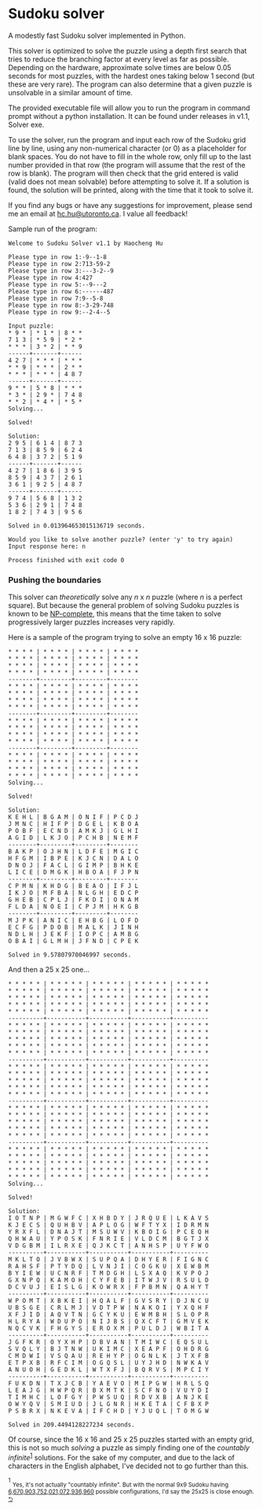 # Sudoku solver
A modestly fast Sudoku solver implemented in Python.

This solver is optimized to solve the puzzle using a depth first search that tries to reduce the branching factor at every level as far as possible. Depending on the hardware, approximate solve times are below 0.05 seconds for most puzzles, with the hardest ones taking below 1 second (but these are very rare). The program can also determine that a given puzzle is unsolvable in a similar amount of time.

The provided executable file will allow you to run the program in command prompt without a python installation. It can be found under releases in v1.1, Solver exe.

To use the solver, run the program and input each row of the Sudoku grid line by line, using any non-numerical character (or 0) as a placeholder for blank spaces. You do not have to fill in the whole row, only fill up to the last number provided in that row (the program will assume that the rest of the row is blank). The program will then check that the grid entered is valid (valid does not mean solvable) before attempting to solve it. If a solution is found, the solution will be printed, along with the time that it took to solve it.

If you find any bugs or have any suggestions for improvement, please send me an email at hc.hu@utoronto.ca. I value all feedback!

Sample run of the program:
```
Welcome to Sudoku Solver v1.1 by Haocheng Hu

Please type in row 1:-9--1-8
Please type in row 2:713-59-2
Please type in row 3:---3-2--9
Please type in row 4:427
Please type in row 5:--9---2
Please type in row 6:------487
Please type in row 7:9--5-8
Please type in row 8:-3-29-748
Please type in row 9:--2-4--5

Input puzzle:
* 9 * | * 1 * | 8 * *
7 1 3 | * 5 9 | * 2 *
* * * | 3 * 2 | * * 9
------+-------+------
4 2 7 | * * * | * * *
* * 9 | * * * | 2 * *
* * * | * * * | 4 8 7
------+-------+------
9 * * | 5 * 8 | * * *
* 3 * | 2 9 * | 7 4 8
* * 2 | * 4 * | * 5 *
Solving...

Solved!

Solution:
2 9 5 | 6 1 4 | 8 7 3
7 1 3 | 8 5 9 | 6 2 4
6 4 8 | 3 7 2 | 5 1 9
------+-------+------
4 2 7 | 1 8 6 | 3 9 5
8 5 9 | 4 3 7 | 2 6 1
3 6 1 | 9 2 5 | 4 8 7
------+-------+------
9 7 4 | 5 6 8 | 1 3 2
5 3 6 | 2 9 1 | 7 4 8
1 8 2 | 7 4 3 | 9 5 6

Solved in 0.013964653015136719 seconds.

Would you like to solve another puzzle? (enter 'y' to try again)
Input response here: n

Process finished with exit code 0
```
### Pushing the boundaries
This solver can *theoretically* solve any *n* x *n* puzzle (where *n* is a perfect square). But because the general problem of solving Sudoku puzzles is known to be [NP-complete](https://en.wikipedia.org/wiki/NP-completeness "Wikipedia: NP-completeness"), this means that the time taken to solve progressively larger puzzles increases very rapidly.

Here is a sample of the program trying to solve an empty 16 x 16 puzzle:
```
* * * * | * * * * | * * * * | * * * *
* * * * | * * * * | * * * * | * * * *
* * * * | * * * * | * * * * | * * * *
* * * * | * * * * | * * * * | * * * *
--------+---------+---------+--------
* * * * | * * * * | * * * * | * * * *
* * * * | * * * * | * * * * | * * * *
* * * * | * * * * | * * * * | * * * *
* * * * | * * * * | * * * * | * * * *
--------+---------+---------+--------
* * * * | * * * * | * * * * | * * * *
* * * * | * * * * | * * * * | * * * *
* * * * | * * * * | * * * * | * * * *
* * * * | * * * * | * * * * | * * * *
--------+---------+---------+--------
* * * * | * * * * | * * * * | * * * *
* * * * | * * * * | * * * * | * * * *
* * * * | * * * * | * * * * | * * * *
* * * * | * * * * | * * * * | * * * *
Solving...

Solved!

Solution:
K E H L | B G A M | O N I F | P C D J
J M N C | H I F P | D G E L | K B O A
P O B F | E C N D | A M K J | G L H I
A G I D | L K J O | P C H B | N E M F
--------+---------+---------+--------
B A K P | O J H N | L D F E | M G I C
H F G M | I B P E | K J C N | D A L O
D N O J | F A C L | G I M P | B H K E
L I C E | D M G K | H B O A | F J P N
--------+---------+---------+--------
C P M N | K H D G | B E A O | I F J L
I K J O | M F B A | N L G H | E D C P
G H E B | C P L J | F K D I | O N A M
F L D A | N O E I | C P J M | H K G B
--------+---------+---------+--------
M J P K | A N I C | E H B G | L O F D
E C F G | P D O B | M A L K | J I N H
N D L H | J E K F | I O P C | A M B G
O B A I | G L M H | J F N D | C P E K

Solved in 9.57807970046997 seconds.
```
And then a 25 x 25 one...
```
* * * * * | * * * * * | * * * * * | * * * * * | * * * * *
* * * * * | * * * * * | * * * * * | * * * * * | * * * * *
* * * * * | * * * * * | * * * * * | * * * * * | * * * * *
* * * * * | * * * * * | * * * * * | * * * * * | * * * * *
* * * * * | * * * * * | * * * * * | * * * * * | * * * * *
----------+-----------+-----------+-----------+----------
* * * * * | * * * * * | * * * * * | * * * * * | * * * * *
* * * * * | * * * * * | * * * * * | * * * * * | * * * * *
* * * * * | * * * * * | * * * * * | * * * * * | * * * * *
* * * * * | * * * * * | * * * * * | * * * * * | * * * * *
* * * * * | * * * * * | * * * * * | * * * * * | * * * * *
----------+-----------+-----------+-----------+----------
* * * * * | * * * * * | * * * * * | * * * * * | * * * * *
* * * * * | * * * * * | * * * * * | * * * * * | * * * * *
* * * * * | * * * * * | * * * * * | * * * * * | * * * * *
* * * * * | * * * * * | * * * * * | * * * * * | * * * * *
* * * * * | * * * * * | * * * * * | * * * * * | * * * * *
----------+-----------+-----------+-----------+----------
* * * * * | * * * * * | * * * * * | * * * * * | * * * * *
* * * * * | * * * * * | * * * * * | * * * * * | * * * * *
* * * * * | * * * * * | * * * * * | * * * * * | * * * * *
* * * * * | * * * * * | * * * * * | * * * * * | * * * * *
* * * * * | * * * * * | * * * * * | * * * * * | * * * * *
----------+-----------+-----------+-----------+----------
* * * * * | * * * * * | * * * * * | * * * * * | * * * * *
* * * * * | * * * * * | * * * * * | * * * * * | * * * * *
* * * * * | * * * * * | * * * * * | * * * * * | * * * * *
* * * * * | * * * * * | * * * * * | * * * * * | * * * * *
* * * * * | * * * * * | * * * * * | * * * * * | * * * * *
Solving...

Solved!

Solution:
I O T N P | M G W F C | X H B D Y | J R Q U E | L K A V S
K J E C S | Q U H B V | A P L O G | W F T Y X | I D R M N
Y R X F L | D N A J T | M S U W V | K B O I G | P C E Q H
Q H W A U | Y P O S K | F N R I E | V L D C M | B G T J X
V D G B M | I L R X E | Q J K C T | A N H S P | U Y F W O
----------+-----------+-----------+-----------+----------
M K L T O | J V B W X | S U P Q A | D H Y E R | F I G N C
R A H S F | P T Y D Q | L V N J I | C O G K U | X E W B M
B Y I E W | U C N R F | T M D G H | L S X A Q | K V P O J
G X N P Q | K A M O H | C Y F E B | I T W J V | R S U L D
D C V U J | E I S L G | K O W R X | F P B M N | Q A H Y T
----------+-----------+-----------+-----------+----------
W P O M T | X B K E I | H Q A L F | G V S R Y | D J N C U
U B S G E | C R L M J | V D T P W | N A K O I | Y X Q H F
X F J I D | A Q V T N | G C Y K U | E W M B H | S L O P R
H L R Y A | W D U P O | N I J B S | Q X C F T | G M V E K
N Q C V K | F H G Y S | E R O X M | P U L D J | W B I T A
----------+-----------+-----------+-----------+----------
J G F K R | O Y X H P | D B V A N | T M I W C | E Q S U L
S V Q L Y | B J T N W | U K I M C | X E A P F | O H D R G
C M D W I | V S Q A U | R E H Y P | O G N L K | J T X F B
E T P X B | R F C I M | O G Q S L | U Y J H D | N W K A V
A N U O H | G E D K L | W T X F J | B Q R V S | M P C I Y
----------+-----------+-----------+-----------+----------
F U K D N | T X J C B | Y A E V O | M I P G W | H R L S Q
L E A J G | H W P Q R | B X M T K | S C F N O | V U Y D I
T I M H C | L O F G Y | P W S U Q | R D V X B | A N J K E
O W Y Q V | S M I U D | J L G N R | H K E T A | C F B X P
P S B R X | N K E V A | I F C H D | Y J U Q L | T O M G W

Solved in 209.4494128227234 seconds.
```
Of course, since the 16 x 16 and 25 x 25 puzzles started with an empty grid, this is not so much *solving* a puzzle as simply finding one of the *countably infinite*<sup id="s1">[1](#f1)</sup> solutions. For the sake of my computer, and due to the lack of characters in the English alphabet, I've decided not to go further than this.

<sup id="f1">1</sup> <sub>Yes, it's not actually "countably infinite". But with the normal 9x9 Sudoku having [6,670,903,752,021,072,936,960](https://en.wikipedia.org/wiki/Mathematics_of_Sudoku#Enumerating_Sudoku_solutions "Wikipedia: Mathematics of Sudoku") possible configurations, I'd say the 25x25 is close enough. [⮌](#s1)</sub>
